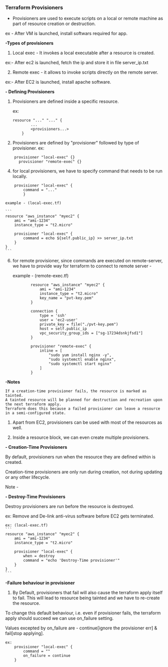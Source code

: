 ### Terraform Provisioners
- Provisioners are used to execute scripts on a local or remote machine as part of resource creation or destruction.

ex - After VM is launched, install softwars required for app.

**-Types of provisioners**
1. Local exec - It invokes a local executable after a resource is created.

ex:- After ec2 is launched, fetch the ip and store it in file server_ip.txt

2. Remote exec - it allows to invoke scripts directly on the remote server.

ex:- After EC2 is launched, install apache software.

**- Defining Provisioners**
1. Provisioners are defined inside a specific resource.

	ex:

    ```
    resource "..." "..." {
			...
			<provisioners...>
		}
    ```


3. Provisioners are defined by "provisioner" followed by type of provisioner.
	ex:
  ```
      provisioner "local-exec" {}
	    provisioner "remote-exec" {}
  ```

4. for local provisioners, we have to specify command that needs to be run locally.

```
	provisioner "local-exec" {
		command = "..."
	    }
   ```

	example - (local-exec.tf)
 
	```
	resource "aws_instance" "myec2" {
		ami = "ami-1234"
		instance_type = "t2.micro"
		
		provisioner "local-exec" {
			command = echo ${self.public_ip} >> server_ip.txt
		}
	}
	```


6. for remote provisioner, since commands are executed on remote-server, we have to provide way for terraform to connect to remote server -

	example - (remote-exec.tf)
	```
			resource "aws_instance" "myec2" {
				ami = "ami-1234"
				instance_type = "t2.micro"
				key_name = "pvt-key.pem"
			}
			
			connection {
				type = 'ssh'
				user = 'ec2-user'
				private_key = file("./pvt-key.pem")
				host = self.public_ip
				vpc_security_group_ids = ["sg-17234dsnkjfsd1"]
			}

			provisioner "remote-exec" {
				inline = [
					"sudo yum install nginx -y",
					"sudo systemctl enable nginx",
					"sudo systemctl start nginx"
				]
			}
	```
	
**-Notes**

	If a creation-time provisioner fails, the resource is marked as tainted. 
	A tainted resource will be planned for destruction and recreation upon the next terraform apply.
	Terraform does this because a failed provisioner can leave a resource in a semi-configured state.

1. Apart from EC2, provisioners can be used with most of the resources as well.

2. Inside a resource block, we can even create multiple provisioners.

**- Creation-Time Provisioners**

By default, provisioners run when the resource they are defined within is created.

Creation-time provisioners are only run during creation, not during updating or any other lifecycle.

Note - 

**- Destroy-Time Provisioners**

Destroy provisioners are run before the resource is destroyed.

ex: Remove and De-link anti-virus software before EC2 gets terminated.

	ex: (local-exec.tf)
	```
	resource "aws_instance" "myec2" {
		ami = "ami-1234"
		instance_type = "t2.micro"
		
		provisioner "local-exec" {
			when = destroy
			command = "echo 'Destroy-Time provisioner'"
		}
	}
	```

**-Failure behaviour in provisioner**
1. By Default, provisioners that fail will also cause the terraform apply itself to fail. This will lead to resource being tainted and we have to re-create the resource. 

To change this default behaviour, i.e. even if provisioner fails, the terraform apply should succeed we can use on_failure setting.
	
Values excepted by on_failure are - continue[ignore the provisioner err] & fail[stop applying].
	
	ex: 
		provisioner "local-exec" {
			command = ""
			on_failure = continue
		}
